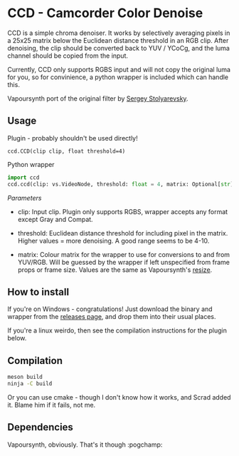 # CCD - Camcorder Color Denoise

CCD is a simple chroma denoiser. It works by selectively averaging pixels in a 25x25 matrix below
the Euclidean distance threshold in an RGB clip. After denoising, the clip should be converted back
to YUV / YCoCg, and the luma channel should be copied from the input.

Currently, CCD only supports RGBS input and will not copy the original luma for you, so for
convinience, a python wrapper is included which can handle this.

Vapoursynth port of the original filter by [Sergey Stolyarevsky](https://web.archive.org/web/20210116182527/http://acobw.narod.ru/).

## Usage

Plugin - probably shouldn't be used directly!
```
ccd.CCD(clip clip, float threshold=4)
```
Python wrapper
```py
import ccd
ccd.ccd(clip: vs.VideoNode, threshold: float = 4, matrix: Optional[str] = None)
```
_Parameters_

- clip: Input clip. Plugin only supports RGBS, wrapper accepts any format except Gray and Compat.

- threshold: Euclidean distance threshold for including pixel in the matrix. Higher values = more denoising. A good range seems to be 4-10.

- matrix: Colour matrix for the wrapper to use for conversions to and from YUV/RGB. Will be guessed by the wrapper if left unspecified from frame props or frame size. Values are the same as Vapoursynth's [resize](http://www.vapoursynth.com/doc/functions/resize.html).


## How to install

If you're on Windows - congratulations! Just download the binary and wrapper from the
[releases page](https://github.com/End-of-Eternity/vs-ccd/releases), and drop them into their
usual places.

If you're a linux weirdo, then see the compilation instructions for the plugin below.

## Compilation

```sh
meson build
ninja -C build
```

Or you can use cmake - though I don't know how it works, and Scrad added it. Blame him if it fails, not me.

## Dependencies

Vapoursynth, obviously. That's it though :pogchamp:
